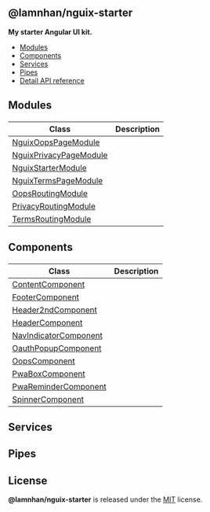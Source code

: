 <section id="head" data-note="AUTO-GENERATED CONTENT, DO NOT EDIT DIRECTLY!">

# @lamnhan/nguix-starter

**My starter Angular UI kit.**

</section>

<section id="tocx" data-note="AUTO-GENERATED CONTENT, DO NOT EDIT DIRECTLY!">

- [Modules](#modules)
- [Components](#components)
- [Services](#services)
- [Pipes](#pipes)
- [Detail API reference](https://nguix-starter.lamnhan.com/content/reference)


</section>

<section id="modules" data-note="AUTO-GENERATED CONTENT, DO NOT EDIT DIRECTLY!">

<h2><a name="modules"><p>Modules</p>
</a></h2>

| Class                                                                                                             | Description |
| ----------------------------------------------------------------------------------------------------------------- | ----------- |
| [NguixOopsPageModule](https://nguix-starter.lamnhan.com/content/reference/classes/nguixoopspagemodule.html)       |             |
| [NguixPrivacyPageModule](https://nguix-starter.lamnhan.com/content/reference/classes/nguixprivacypagemodule.html) |             |
| [NguixStarterModule](https://nguix-starter.lamnhan.com/content/reference/classes/nguixstartermodule.html)         |             |
| [NguixTermsPageModule](https://nguix-starter.lamnhan.com/content/reference/classes/nguixtermspagemodule.html)     |             |
| [OopsRoutingModule](https://nguix-starter.lamnhan.com/content/reference/classes/oopsroutingmodule.html)           |             |
| [PrivacyRoutingModule](https://nguix-starter.lamnhan.com/content/reference/classes/privacyroutingmodule.html)     |             |
| [TermsRoutingModule](https://nguix-starter.lamnhan.com/content/reference/classes/termsroutingmodule.html)         |             |

</section>

<section id="components" data-note="AUTO-GENERATED CONTENT, DO NOT EDIT DIRECTLY!">

<h2><a name="components"><p>Components</p>
</a></h2>

| Class                                                                                                           | Description |
| --------------------------------------------------------------------------------------------------------------- | ----------- |
| [ContentComponent](https://nguix-starter.lamnhan.com/content/reference/classes/contentcomponent.html)           |             |
| [FooterComponent](https://nguix-starter.lamnhan.com/content/reference/classes/footercomponent.html)             |             |
| [Header2ndComponent](https://nguix-starter.lamnhan.com/content/reference/classes/header2ndcomponent.html)       |             |
| [HeaderComponent](https://nguix-starter.lamnhan.com/content/reference/classes/headercomponent.html)             |             |
| [NavIndicatorComponent](https://nguix-starter.lamnhan.com/content/reference/classes/navindicatorcomponent.html) |             |
| [OauthPopupComponent](https://nguix-starter.lamnhan.com/content/reference/classes/oauthpopupcomponent.html)     |             |
| [OopsComponent](https://nguix-starter.lamnhan.com/content/reference/classes/oopscomponent.html)                 |             |
| [PwaBoxComponent](https://nguix-starter.lamnhan.com/content/reference/classes/pwaboxcomponent.html)             |             |
| [PwaReminderComponent](https://nguix-starter.lamnhan.com/content/reference/classes/pwaremindercomponent.html)   |             |
| [SpinnerComponent](https://nguix-starter.lamnhan.com/content/reference/classes/spinnercomponent.html)           |             |

</section>

<section id="services" data-note="AUTO-GENERATED CONTENT, DO NOT EDIT DIRECTLY!">

<h2><a name="services"><p>Services</p>
</a></h2>

</section>

<section id="pipes" data-note="AUTO-GENERATED CONTENT, DO NOT EDIT DIRECTLY!">

<h2><a name="pipes"><p>Pipes</p>
</a></h2>

</section>

<section id="license" data-note="AUTO-GENERATED CONTENT, DO NOT EDIT DIRECTLY!">

## License

**@lamnhan/nguix-starter** is released under the [MIT](https://github.com/lamnhan/nguix-starter/blob/master/LICENSE) license.

</section>
